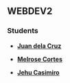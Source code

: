 ## WEBDEV2

### Students


- **[Juan dela Cruz](mailto:juan.delacruz@liham.ph)**

- **[Melrose Cortes](mailto:melrosecortes@student.laverdad.edu.ph)**
- **[Jehu Casimiro](mailto:jehucasimiro@student.laverdad.edu.ph)**

